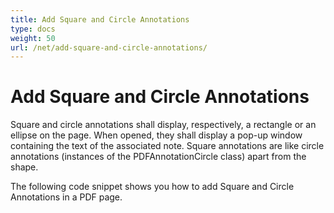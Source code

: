 ```yaml
---
title: Add Square and Circle Annotations
type: docs
weight: 50
url: /net/add-square-and-circle-annotations/
---
```

# Add Square and Circle Annotations

Square and circle annotations shall display, respectively, a rectangle or an ellipse on the page. When opened, they shall display a pop-up window containing the text of the associated note.
Square annotations are like circle annotations (instances of the PDFAnnotationCircle class) apart from the shape.

The following code snippet shows you how to add Square and Circle Annotations in a PDF page.